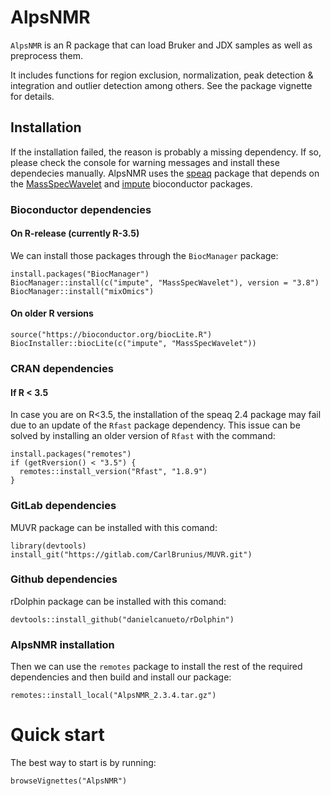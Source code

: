 # AlpsNMR


`AlpsNMR` is an R package that can load Bruker and JDX samples as well as
preprocess them.

It includes functions for region exclusion, normalization, peak detection & integration and
outlier detection among others. See the package vignette for details.


## Installation


If the installation failed, the reason is probably a missing dependency. If so,
please check the console for warning messages and install these dependecies
manually.
AlpsNMR uses the [speaq](https://cran.r-project.org/web/packages/speaq/index.html) package
that depends on the [MassSpecWavelet](http://www.bioconductor.org/packages/release/bioc/html/MassSpecWavelet.html)
and [impute](http://www.bioconductor.org/packages/release/bioc/html/impute.html) bioconductor
packages.

### Bioconductor dependencies

#### On R-release (currently R-3.5)

We can install those packages through the `BiocManager` package:

    install.packages("BiocManager")
    BiocManager::install(c("impute", "MassSpecWavelet"), version = "3.8")
    BiocManager::install("mixOmics")



#### On older R versions

    source("https://bioconductor.org/biocLite.R")
    BiocInstaller::biocLite(c("impute", "MassSpecWavelet"))

### CRAN dependencies

#### If R < 3.5

In case you are on R<3.5, the installation of the speaq 2.4 package may fail due to
an update of the `Rfast` package dependency. This issue can be solved by installing
an older version of `Rfast` with the command:

    install.packages("remotes")
    if (getRversion() < "3.5") {
      remotes::install_version("Rfast", "1.8.9")
    }

### GitLab dependencies

MUVR package can be installed with this comand:

    library(devtools)
    install_git("https://gitlab.com/CarlBrunius/MUVR.git")


### Github dependencies

rDolphin package can be installed with this comand:

    devtools::install_github("danielcanueto/rDolphin")


### AlpsNMR installation

Then we can use the `remotes` package to install the rest of the required
dependencies and then build and install our package:

    remotes::install_local("AlpsNMR_2.3.4.tar.gz")

Quick start
=============

The best way to start is by running:

    browseVignettes("AlpsNMR")

